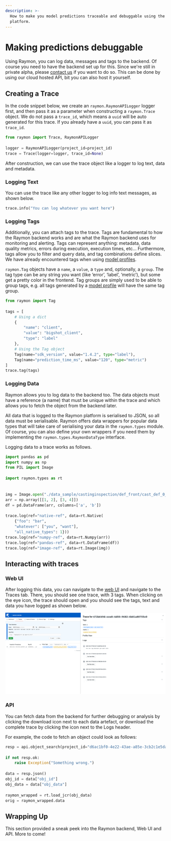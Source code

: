```yaml
---
description: >-
  How to make you model predictions traceable and debuggable using the Raymon
  platform.
---
```


# Making predictions debuggable

Using Raymon, you can log data, messages and tags to the backend. Of course you need to have the backend set up for this. Since we're still in private alpha, please [contact us](https://raymon.ai) if you want to do so. This can be done by using our cloud hosted API, bit you can also host it yourself.

## Creating a Trace

In the code snippet below, we create an `raymon.RaymonAPILogger` logger first, and then pass it as a parameter when constructing a `raymon.Trace` object. We do not pass a `trace_id`, which means a `uuid` will be auto generated for this trace. If you already have a `uuid`, you can pass it as `trace_id`.

```python
from raymon import Trace, RaymonAPILogger

logger = RaymonAPILogger(project_id=project_id)
trace = Trace(logger=logger, trace_id=None)
```

After construction, we can use the trace object like a logger to log text, data and metadata.

### Logging Text

You can use the trace like any other logger to log info text messages, as shown below.

```python
trace.info("You can log whatever you want here")
```

### Logging Tags

Additionally, you can attach tags to the trace. Tags are fundamental to how the Raymon backend works and are what the Raymon backend uses for monitoring and alerting. Tags can represent anything: metadata, data quality metrics, errors during execution, execution times, etc… Furthermore, tags allow you to filter and query data, and tag combinations define slices. We have already encountered tags when using [model profiles](../model-profiles-1/building-house-prices.md).

`raymon.Tag` objects have a `name`, a `value`, a `type` and, optionally, a `group`. The tag type can be any string you want \(like ‘error’, ‘label’, ‘metric’\), but some get a pretty color in the frontend. Tag groups are simply used to be able to group tags, e.g. all tags generated by a [model profile](../model-profiles-1/building-house-prices.md) will have the same tag group.

```python
from raymon import Tag

tags = [
    # Using a dict
    {
        "name": "client",
        "value": "bigshot_client",
        "type": "label"
    },
    # Using the Tag object
    Tag(name="sdk_version", value="1.4.2", type="label"),
    Tag(name="prediction_time_ms", value="120", type="metric")
]
trace.tag(tags)
```

### Logging Data

Raymon allows you to log data to the backend too. The data objects must have a reference \(a name\) that must be unique within the trace and which allows you to fetch the object from the backend later.

All data that is logged to the Raymon platform is serialised to JSON, so all data must be serialisable. Raymon offers data wrappers for popular data types that will take care of serialising your data in the `raymon.types` module. Of course, you can also define your own wrappers if you need them by implementing the `raymon.types.RaymonDataType` interface.

Logging data to a trace works as follows.

```python
import pandas as pd
import numpy as np
from PIL import Image

import raymon.types as rt


img = Image.open("./data_sample/castinginspection/def_front/cast_def_0_0.jpeg")
arr = np.array([[1, 2], [3, 4]])
df = pd.DataFrame(arr, columns=['a', 'b'])

trace.log(ref="native-ref", data=rt.Native(
    {"foo": "bar",
    "whatever": ["you", "want"],
    "all_native_types": 1}))
trace.log(ref="numpy-ref", data=rt.Numpy(arr))
trace.log(ref="pandas-ref", data=rt.DataFrame(df))
trace.log(ref="image-ref", data=rt.Image(img))
```

## Interacting with traces

### Web UI

After logging this data, you can navigate to the [web UI](https://ui.raymon.ai/) and navigate to the Traces tab. There, you should see one trace, with 3 tags. When clicking on the eye icon, the trace should open and you should see the tags, text and data you have logged as shown below.

![Example of a very simple trace \(without visualisations yet\).](../.gitbook/assets/image%20%2811%29.png)

### API

You can fetch data from the backend for further debugging or analysis by clicking the download icon next to each data artefact, or download the complete trace by clicking the icon next to the Logs header.

For example, the code to fetch an object could look as follows:

```python
resp = api.object_search(project_id="d6ac1bf0-4e22-43ae-a85e-3cb2c1e5da80", trace_id="472b649d-cce8-4d50-9682-6b81a80755c0", ref="numpy-ref")

if not resp.ok:
    raise Exception("Something wrong.")

data = resp.json()
obj_id = data["obj_id"]
obj_data = data["obj_data"]

raymon_wrapped = rt.load_jcr(obj_data)
orig = raymon_wrapped.data
```

## Wrapping Up

This section provided a sneak peek into the Raymon backend, Web UI and API. More to come!

